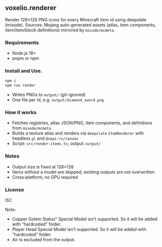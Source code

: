 ## voxelio.renderer

Render 128×128 PNG icons for every Minecraft item id using deepslate (misode).
Sources: Mojang auto-generated assets (atlas, item components, item/item/block definitions) mirrored by `misode/mcmeta`.

### Requirements
- Node.js 18+
- pnpm or npm

### Install and Use.
```bash
npm i
npm run render
```

- Writes PNGs to `output/` (git-ignored)
- One file per id, e.g. `output/diamond_sword.png`

### How it works
- Fetches registries, atlas JSON/PNG, item components, and definitions from `misode/mcmeta`
- Builds a texture atlas and renders via `deepslate` `ItemRenderer` with headless `gl` and `@napi-rs/canvas`
- Script: `src/render-items.ts`; output: `output/`

### Notes
- Output size is fixed at 128×128
- Items without a model are skipped; existing outputs are not overwritten
- Cross‑platform; no GPU required

### License
ISC

Note:
- Copper Golem Status" Special Model isn't supported. So it will be added with "hardcoded" folder.
- Player Head Special Model isn't supported. So it will be added with "hardcoded" folder.
- Air Is excluded from the output.